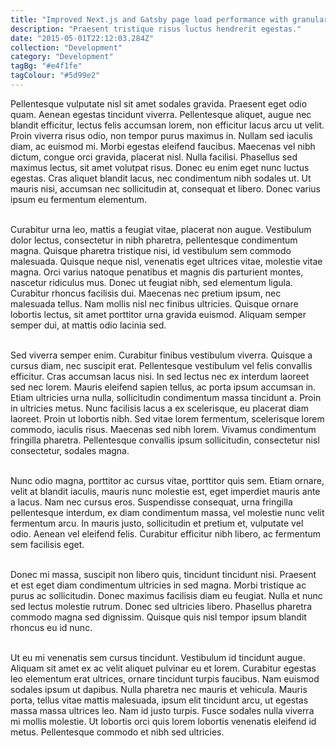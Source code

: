 ```yaml
---
title: "Improved Next.js and Gatsby page load performance with granular chunking"
description: "Praesent tristique risus luctus hendrerit egestas."
date: "2015-05-01T22:12:03.284Z"
collection: "Development"
category: "Development"
tagBg: "#e4f1fe"
tagColour: "#5d99e2"
---
```


Pellentesque vulputate nisl sit amet sodales gravida. Praesent eget odio quam. Aenean egestas tincidunt viverra. Pellentesque aliquet, augue nec blandit efficitur, lectus felis accumsan lorem, non efficitur lacus arcu ut velit. Proin viverra risus odio, non tempor purus maximus in. Nullam sed iaculis diam, ac euismod mi. Morbi egestas eleifend faucibus. Maecenas vel nibh dictum, congue orci gravida, placerat nisl. Nulla facilisi. Phasellus sed maximus lectus, sit amet volutpat risus. Donec eu enim eget nunc luctus egestas. Cras aliquet blandit lacus, nec condimentum nibh sodales ut. Ut mauris nisi, accumsan nec sollicitudin at, consequat et libero. Donec varius ipsum eu fermentum elementum.<br /><br />

Curabitur urna leo, mattis a feugiat vitae, placerat non augue. Vestibulum dolor lectus, consectetur in nibh pharetra, pellentesque condimentum magna. Quisque pharetra tristique nisi, id vestibulum sem commodo malesuada. Quisque neque nisl, venenatis eget ultrices vitae, molestie vitae magna. Orci varius natoque penatibus et magnis dis parturient montes, nascetur ridiculus mus. Donec ut feugiat nibh, sed elementum ligula. Curabitur rhoncus facilisis dui. Maecenas nec pretium ipsum, nec malesuada tellus. Nam mollis nisl nec finibus ultricies. Quisque ornare lobortis lectus, sit amet porttitor urna gravida euismod. Aliquam semper semper dui, at mattis odio lacinia sed.<br /><br />

Sed viverra semper enim. Curabitur finibus vestibulum viverra. Quisque a cursus diam, nec suscipit erat. Pellentesque vestibulum vel felis convallis efficitur. Cras accumsan lacus nisi. In sed lectus nec ex interdum laoreet sed nec lorem. Mauris eleifend sapien tellus, ac porta ipsum accumsan in. Etiam ultricies urna nulla, sollicitudin condimentum massa tincidunt a. Proin in ultricies metus. Nunc facilisis lacus a ex scelerisque, eu placerat diam laoreet. Proin ut lobortis nibh. Sed vitae lorem fermentum, scelerisque lorem commodo, iaculis risus. Maecenas sed nibh lorem. Vivamus condimentum fringilla pharetra. Pellentesque convallis ipsum sollicitudin, consectetur nisl consectetur, sodales magna.<br /><br />

Nunc odio magna, porttitor ac cursus vitae, porttitor quis sem. Etiam ornare, velit at blandit iaculis, mauris nunc molestie est, eget imperdiet mauris ante a lacus. Nam nec cursus eros. Suspendisse consequat, urna fringilla pellentesque interdum, ex diam condimentum massa, vel molestie nunc velit fermentum arcu. In mauris justo, sollicitudin et pretium et, vulputate vel odio. Aenean vel eleifend felis. Curabitur efficitur nibh libero, ac fermentum sem facilisis eget.<br /><br />

Donec mi massa, suscipit non libero quis, tincidunt tincidunt nisi. Praesent et est eget diam condimentum ultricies in sed magna. Morbi tristique ac purus ac sollicitudin. Donec maximus facilisis diam eu feugiat. Nulla et nunc sed lectus molestie rutrum. Donec sed ultricies libero. Phasellus pharetra commodo magna sed dignissim. Quisque quis nisl tempor ipsum blandit rhoncus eu id nunc.<br /><br />

Ut eu mi venenatis sem cursus tincidunt. Vestibulum id tincidunt augue. Aliquam sit amet ex ac velit aliquet pulvinar eu et lorem. Curabitur egestas leo elementum erat ultrices, ornare tincidunt turpis faucibus. Nam euismod sodales ipsum ut dapibus. Nulla pharetra nec mauris et vehicula. Mauris porta, tellus vitae mattis malesuada, ipsum elit tincidunt arcu, ut egestas massa massa ultrices leo. Nam id justo turpis. Fusce sodales nulla viverra mi mollis molestie. Ut lobortis orci quis lorem lobortis venenatis eleifend id metus. Pellentesque commodo et nibh sed ultricies.
